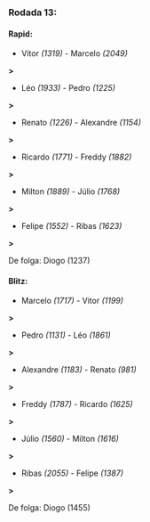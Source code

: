 ### Rodada 13:

#### Rapid:

* Vitor *(1319)*     -     Marcelo *(2049)*

 **>** 
* Léo *(1933)*     -     Pedro *(1225)*

 **>** 
* Renato *(1226)*     -     Alexandre *(1154)*

 **>** 
* Ricardo *(1771)*     -     Freddy *(1882)*

 **>** 
* Milton *(1889)*     -     Júlio *(1768)*

 **>** 
* Felipe *(1552)*     -     Ribas *(1623)*

 **>** 

De folga: Diogo (1237)

#### Blitz:

* Marcelo *(1717)*     -     Vitor *(1199)*

 **>** 
* Pedro *(1131)*     -     Léo *(1861)*

 **>** 
* Alexandre *(1183)*     -     Renato *(981)*

 **>** 
* Freddy *(1787)*     -     Ricardo *(1625)*

 **>** 
* Júlio *(1560)*     -     Milton *(1616)*

 **>** 
* Ribas *(2055)*     -     Felipe *(1387)*

 **>** 

De folga: Diogo (1455)

